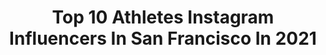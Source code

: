 ---
title: Top 10 Athletes Instagram Influencers In San Francisco In 2021
description: >-
  Find top athletes Instagram influencers in San Francisco in 2021. Most popular hashtags: #athlete #sports #sanfrancisco #fitness.
platform: Instagram
hits: 26
text_top: See the most popular Instagram accounts on inBeat.
text_bottom: Our database has 26 Instagram influencers like this in San Francisco, United States for you to pitch.
profiles:
  - username: "welton.lewis"
    fullname: >-
      Welton
    bio: >-
      Actor|Model|Entertainer 📍San Francisco
    location: "United States"
    followers: 35178
    engagement: 256
    commentsToLikes: 0.019563
    id: ck0w4olfnzma00i19t74kg2wy
    verified: false
    hashtags: "#malemodel, #model, #bodybuilder, #actor"
  - username: "worldofwindsurf"
    fullname: >-
      ᗯᗝᖇᒪᗪ ᗝᖴ ᗯᎥᑎᗪᔕᑌᖇᖴ
    bio: >-
      Media | News | Digital Publishing: 🔂 #26 Digi Mag "TWO ZERO " is online, https://edition26.worldofwindsurf.com/ #worldofwindsurf @worldofwindsur
    location: "United States"
    followers: 61312
    engagement: 186
    commentsToLikes: 0.005549
    id: ck0w4ii6syqcr0i19zbz7s5pj
    verified: false
    hashtags: "#worldofwindsurf, #windsurfgirls, #windsurf, #windsurfing"
  - username: "deoam"
    fullname: >-
      Deo A-Mutomb
    bio: >-
      black art — black stories focused 🇨🇩✊🏿 Watch “Planet of the humans” ⬇️⬇️⬇️
    location: "United States"
    followers: 7145
    engagement: 861
    commentsToLikes: 0.042908
    id: ck0txk13ejgxc0i19rkqjuqpz
    verified: false
    hashtags: "#africanart, #oaklandartist, #artsy, #procreate"
  - username: "rustam.serbiev"
    fullname: >-
      Rustam Serbiev
    bio: >-
      Professional Fighter I represent team @americankickboxingacademy Sponsorship/сотрудничество serbievmma@hotmail.com
    location: "United States"
    followers: 191813
    engagement: 97
    commentsToLikes: 0.016658
    id: ck5cgxes9ppz50i11ecd6dduh
    verified: false
    hashtags: "#fighter, #instadaily, #sportwear, #belgium"
  - username: "thekatelync"
    fullname: >-
      Katelyn Ribero
    bio: >-
      San Francisco Bay Area Women’s Strength, Physique & Nutrition Coach Self Love & Body Confidence Advocate @johnskillerprotein Athlete Code:KatelynC
    location: "United States"
    followers: 34861
    engagement: 100
    commentsToLikes: 0.077136
    id: ck0u1t467xtqm0i198zgyih5g
    verified: false
    hashtags: "#sffitness, #trainertips, #selflove, #familyphotoshoot"
  - username: "kamalanidung"
    fullname: >-
      XEANA - 𝙼𝚜. 𝚆𝚘𝚛𝚕𝚍𝚠𝚒𝚍𝚎
    bio: >-
      Professional Athlete PUR National Team Medalist 🥇🥉 UC Berkeley Currently in 📍 San Francisco, CA TM ❤️
    location: "United States"
    followers: 13838
    engagement: 1201
    commentsToLikes: 0.057202
    id: ck5cab220d2i80i11boge4u86
    verified: false
    hashtags: "#espn, #cbssports, #prosoftball, #mentalhealthawareness"
  - username: "annikamichelle1"
    fullname: >-
      Annika Michelle
    bio: >-
      🎥Entertainment TV Host 🎤Interviewing Celebs & Athletes 💌Inquiries: Annika@annikamichelle.com
    location: "United States"
    followers: 93330
    engagement: 420
    commentsToLikes: 0.161211
    id: ck137q5spctbh0i19syo4wbtf
    verified: true
    hashtags: "#travelvibes, #traveladventures, #travelgram, #enjoyingeverymoment"
  - username: "killagiros"
    fullname: >-
      Maria Kalogiros
    bio: >-
      📍DE || GRE 🇬🇷 @healthyassets Athlete | discount code- killagiros •whats your problem man?• Lash Certified @killalashes_ 🦋 SHOP MY INSTAGRAM 👇🏼
    location: "United States"
    followers: 6092
    engagement: 840
    commentsToLikes: 0.034319
    id: ck5q46dasnygy0i11tknox0mw
    verified: false
    hashtags: "#ltkfashion, #shein, #fashionblogger, #liketoknowitstyle"
  - username: "iwilliams93"
    fullname: >-
      Ian Williams
    bio: >-
      @notredame - Film&TV Degree ☘️ Pro Athlete - 49ers 🏈 NBC Sports Bay Area Analyst @nbcsauthentic 🐦 iwilliams95 (407) Father
    location: "United States"
    followers: 29434
    engagement: 702
    commentsToLikes: 0.044221
    id: ck6tj20g31urv0j71vdj2al31
    verified: true
    hashtags: "#49ersfootball, #bayarea, #nbcsports, #nfcwest"
  - username: "showtimewerner"
    fullname: >-
      Chelsea Werner
    bio: >-
      2X WORLD CHAMPION GYMNAST @womensbest athlete @wespeakmodels @milkmodelmanagement @naturallyfitagencyla
    location: "United States"
    followers: 180434
    engagement: 223
    commentsToLikes: 0.073441
    id: ck5ciqdwyt5qw0i11cogt5ka4
    verified: true
    hashtags: "#womensbest, #reels, #tbt, #womensbestwear"
---